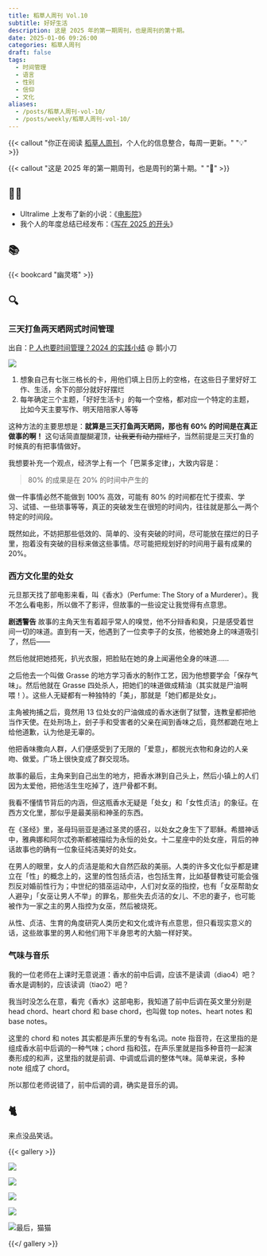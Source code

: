 ```yaml
---
title: 稻草人周刊 Vol.10
subtitle: 好好生活
description: 这是 2025 年的第一期周刊，也是周刊的第十期。
date: 2025-01-06 09:26:00
categories: 稻草人周刊
draft: false
tags:
  - 时间管理
  - 语言
  - 性别
  - 信仰
  - 文化
aliases:
  - /posts/稻草人周刊-vol-10/
  - /posts/weekly/稻草人周刊-vol-10/
---
```


{{< callout "你正在阅读 [稻草人周刊](/categories/稻草人周刊/)，个人化的信息整合，每周一更新。" "💡" >}}

{{< callout "这是 2025 年的第一期周刊，也是周刊的第十期。" "🎉" >}}

## 🏃‍♂️

- Ultralime 上发布了新的小说：《[电影院](http://www.ultrali.me/posts/20241231-paranoid/)》
- 我个人的年度总结已经发布：《[写在 2025 的开头](/posts/写在2025的开头)》

## 📚

{{< bookcard "幽灵塔" >}}

## 🔍

### 三天打鱼两天晒网式时间管理

出自：[P 人也要时间管理？2024 的实践小结](https://sspai.com/post/95280) @ 鹅小刀

![](https://image.guhub.cn/uPic/2025/01/image-20250106083817545.png)

1. 想象自己有七张三格长的卡，用他们填上日历上的空格，在这些日子里好好工作、生活，余下的部分就好好摆烂
2. 每年确定三个主题，「好好生活卡」的每一个空格，都对应一个特定的主题，比如今天主要写作、明天陪陪家人等等

这种方法的主要思想是：**就算是三天打鱼两天晒网，那也有 60% 的时间是在真正做事的啊！** 这句话简直醍醐灌顶，~~让我更有动力摆烂了~~，当然前提是三天打鱼的时候真的有把事情做好。

我想要补充一个观点，经济学上有一个「巴莱多定律」，大致内容是：

> 80% 的成果是在 20% 的时间中产生的

做一件事情必然不能做到 100% 高效，可能有 80% 的时间都在忙于摸索、学习、试错、一些琐事等等，真正的突破发生在很短的时间内，往往就是那么一两个特定的时间段。

既然如此，不妨把那些低效的、简单的、没有突破的时间，尽可能放在摆烂的日子里，抱着没有突破的目标来做这些事情。尽可能把规划好的时间用于最有成果的 20%。

### 西方文化里的处女

元旦那天找了部电影来看，叫《香水》（Perfume: The Story of a Murderer）。我不怎么看电影，所以做不了影评，但故事的一些设定让我觉得有点意思。

**剧透警告** 故事的主角天生有着超乎常人的嗅觉，他不分辩香和臭，只是感受着世间一切的味道。直到有一天，他遇到了一位卖李子的女孩，他被她身上的味道吸引了，然后——

然后他就把她捂死，扒光衣服，把脸贴在她的身上闻遍他全身的味道……

之后他去一个叫做 Grasse 的地方学习香水的制作工艺，因为他想要学会「保存气味」。然后他就在 Grasse 四处杀人，把她们的味道做成精油（其实就是尸油啊喂！）。这些人无疑都有一种独特的「美」，那就是「她们都是处女」。

主角被拘捕之后，竟然用 13 位处女的尸油做成的香水迷倒了狱警，连教皇都把他当作天使。在处刑场上，刽子手和受害者的父亲在闻到香味之后，竟然都跪在地上给他道歉，认为他是无辜的。

他把香味撒向人群，人们便感受到了无限的「爱意」，都脱光衣物和身边的人亲吻、做爱。广场上很快变成了群交现场。

故事的最后，主角来到自己出生的地方，把香水淋到自己头上，然后小镇上的人们因为太爱他，把他活生生吃掉了，连尸骨都不剩。

我看不懂情节背后的内涵，但这瓶香水无疑是「处女」和「女性贞洁」的象征。在西方文化里，那似乎是最美丽和神圣的东西。

在《圣经》里，圣母玛丽亚是通过圣灵的感召，以处女之身生下了耶稣。希腊神话中，雅典娜和阿尔忒弥斯都被描绘为永恒的处女。十二星座中的处女座，背后的神话故事也的确有一位象征纯洁美好的处女。

在男人的眼里，女人的贞洁是能和大自然匹敌的美丽。人类的许多文化似乎都是建立在「性」的概念上的，这里的性包括贞洁，也包括生育，比如基督教徒可能会强烈反对婚前性行为；中世纪的猎巫运动中，人们对女巫的指控，也有「女巫帮助女人避孕」「女巫让男人不举」的罪名，那些失去贞洁的女儿、不忠的妻子，也可能被作为一家之主的男人指控为女巫，然后被烧死。

从性、贞洁、生育的角度研究人类历史和文化或许有点意思，但只看现实意义的话，这些故事里的男人和他们用下半身思考的大脑一样好笑。

### 气味与音乐

我的一位老师在上课时无意说道：香水的前中后调，应该不是读调（diao4）吧？香水是调制的，应该读调（tiao2）吧？

我当时没怎么在意，看完《香水》这部电影，我知道了前中后调在英文里分别是 head chord、heart chord 和 base chord，也叫做 top notes、heart notes 和 base notes。

这里的 chord 和 notes 其实都是声乐里的专有名词。note 指音符，在这里指的是组成香水前中后调的一种气味；chord 指和弦，在声乐里就是指多种音符一起演奏形成的和声，这里指的就是前调、中调或后调的整体气味。简单来说，多种 note 组成了 chord。

所以那位老师说错了，前中后调的调，确实是音乐的调。

## 🐈

来点没品笑话。

{{< gallery >}}

![](https://image.guhub.cn/uPic/2025/01/IMG_0450.JPG)

![](https://image.guhub.cn/uPic/2025/01/IMG_1164.JPG)

![](https://image.guhub.cn/uPic/2025/01/IMG_1387.JPG)

![](https://image.guhub.cn/uPic/2025/01/IMG_2159.JPG)

![最后，猫猫](https://image.guhub.cn/uPic/2025/01/IMG_1553.JPG "最后，猫猫")

{{</ gallery >}}
